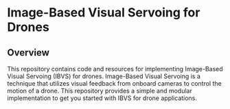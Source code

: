 # Image-Based Visual Servoing for Drones

## Overview

This repository contains code and resources for implementing Image-Based Visual Servoing (IBVS) for drones. Image-Based Visual Servoing is a technique that utilizes visual feedback from onboard cameras to control the motion of a drone. This repository provides a simple and modular implementation to get you started with IBVS for  drone applications.
